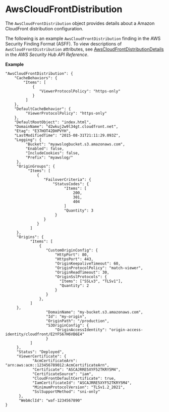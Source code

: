 # AwsCloudFrontDistribution<a name="asff-resourcedetails-awscloudfrontdistribution"></a>

The `AwsCloudFrontDistribution` object provides details about a Amazon CloudFront distribution configuration\.

The following is an example `AwsCloudFrontDistribution` finding in the AWS Security Finding Format \(ASFF\)\. To view descriptions of `AwsCloudFrontDistribution` attributes, see [AwsCloudFrontDistributionDetails](https://docs.aws.amazon.com/securityhub/1.0/APIReference/API_AwsCloudFrontDistributionDetails.html) in the *AWS Security Hub API Reference*\.

**Example**

```
"AwsCloudFrontDistribution": {
    "CacheBehaviors": {
        "Items": [
            {
               "ViewerProtocolPolicy": "https-only"
            }
         ]
    },
    "DefaultCacheBehavior": {
         "ViewerProtocolPolicy": "https-only"
    },
    "DefaultRootObject": "index.html",
    "DomainName": "d2wkuj2w9l34gt.cloudfront.net",
    "Etag": "E37HOT42DHPVYH",
    "LastModifiedTime": "2015-08-31T21:11:29.093Z",
    "Logging": {
         "Bucket": "myawslogbucket.s3.amazonaws.com",
         "Enabled": false,
         "IncludeCookies": false,
         "Prefix": "myawslog/"
     },
     "OriginGroups": {
          "Items": [
              {
                 "FailoverCriteria": {
                     "StatusCodes": {
                          "Items": [
                              200,
                              301,
                              404
                          ]
                          "Quantity": 3
                      }
                 }
              }
           ]
     },
     "Origins": {
           "Items": [
               {
                  "CustomOriginConfig": {
                      "HttpPort": 80,
                      "HttpsPort": 443,
                      "OriginKeepaliveTimeout": 60,
                      "OriginProtocolPolicy": "match-viewer",
                      "OriginReadTimeout": 30,
                      "OriginSslProtocols": {
                        "Items": ["SSLv3", "TLSv1"],
                        "Quantity": 2
                      }                       
                  }
               },                  
           ]
     },
                  "DomainName": "my-bucket.s3.amazonaws.com",
                  "Id": "my-origin",
                  "OriginPath": "/production",
                  "S3OriginConfig": {
                      "OriginAccessIdentity": "origin-access-identity/cloudfront/E2YFS67H6VB6E4"
                  }
           ]
     },
     "Status": "Deployed",
     "ViewerCertificate": {
            "AcmCertificateArn": "arn:aws:acm::123456789012:AcmCertificateArn",
            "Certificate": "ASCAJRRE5XYF52TKRY5M4",
            "CertificateSource": "iam",
            "CloudFrontDefaultCertificate": true,
            "IamCertificateId": "ASCAJRRE5XYF52TKRY5M4",
            "MinimumProtocolVersion": "TLSv1.2_2021",
            "SslSupportMethod": "sni-only"
      },
      "WebAclId": "waf-1234567890"
}
```